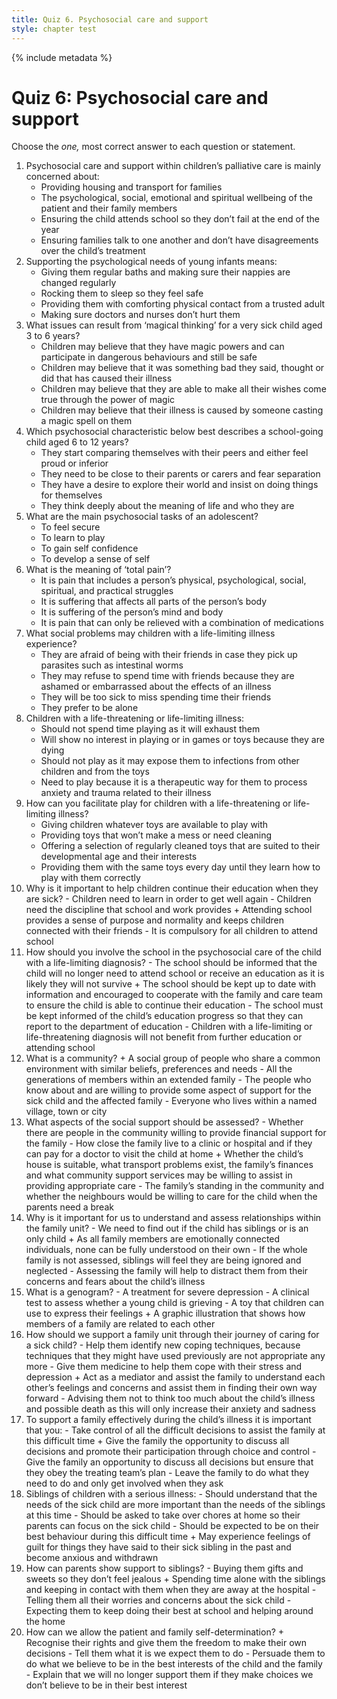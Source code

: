 ```yaml
---
title: Quiz 6. Psychosocial care and support
style: chapter test
---
```


{% include metadata %}

# Quiz 6: Psychosocial care and support

Choose the *one,* most correct answer to each question or statement.

1.  Psychosocial care and support within children’s palliative care is mainly concerned about:
    -  Providing housing and transport for families
    +  The psychological, social, emotional and spiritual wellbeing of the patient and their family members
    -  Ensuring the child attends school so they don’t fail at the end of the year
    -  Ensuring families talk to one another and don’t have disagreements over the child’s treatment
2.  Supporting the psychological needs of young infants means:
    -  Giving them regular baths and making sure their nappies are changed regularly
    -  Rocking them to sleep so they feel safe
    +  Providing them with comforting physical contact from a trusted adult
    -  Making sure doctors and nurses don’t hurt them
3.  What issues can result from ‘magical thinking’ for a very sick child aged 3 to 6 years?
    -  Children may believe that they have magic powers and can participate in dangerous behaviours and still be safe
    +  Children may believe that it was something bad they said, thought or did that has caused their illness
    -  Children may believe that they are able to make all their wishes come true through the power of magic
    -  Children may believe that their illness is caused by someone casting a magic spell on them
4.  Which psychosocial characteristic below best describes a school-going child aged 6 to 12 years?
    +  They start comparing themselves with their peers and either feel proud or inferior
    -  They need to be close to their parents or carers and fear separation
    -  They have a desire to explore their world and insist on doing things for themselves
    -  They think deeply about the meaning of life and who they are
5.  What are the main psychosocial tasks of an adolescent?
    -  To feel secure
    -  To learn to play
    -  To gain self confidence
    +  To develop a sense of self
6.  What is the meaning of ‘total pain’?
    +  It is pain that includes a person’s physical, psychological, social, spiritual, and practical struggles
    -  It is suffering that affects all parts of the person’s body
    -  It is suffering of the person’s mind and body
    -  It is pain that can only be relieved with a combination of medications
7.  What social problems may children with a life-limiting illness experience?
    -  They are afraid of being with their friends in case they pick up parasites such as intestinal worms
    +  They may refuse to spend time with friends because they are ashamed or embarrassed about the effects of an illness
    -  They will be too sick to miss spending time their friends
    -  They prefer to be alone
8.  Children with a life-threatening or life-limiting illness:
    -  Should not spend time playing as it will exhaust them
    -  Will show no interest in playing or in games or toys because they are dying
    -  Should not play as it may expose them to infections from other children and from the toys
    +  Need to play because it is a therapeutic way for them to process anxiety and trauma related to their illness
9.  How can you facilitate play for children with a life-threatening or life-limiting illness?
    -  Giving children whatever toys are available to play with
    -  Providing toys that won’t make a mess or need cleaning
    +  Offering a selection of regularly cleaned toys that are suited to their developmental age and their interests
    -  Providing them with the same toys every day until they learn how to play with them correctly
10.  Why is it important to help children continue their education when they are sick?
    -  Children need to learn in order to get well again
    -  Children need the discipline that school and work provides
    +  Attending school provides a sense of purpose and normality and keeps children connected with their friends
    -  It is compulsory for all children to attend school
11.  How should you involve the school in the psychosocial care of the child with a life-limiting diagnosis?
    -  The school should be informed that the child will no longer need to attend school or receive an education as it is likely they will not survive
    +  The school should be kept up to date with information and encouraged to cooperate with the family and care team to ensure the child is able to continue their education
    -  The school must be kept informed of the child’s education progress so that they can report to the department of education
    -  Children with a life-limiting or life-threatening diagnosis will not benefit from further education or attending school
12.  What is a community?
    +  A social group of people who share a common environment with similar beliefs, preferences and needs
    -  All the generations of members within an extended family
    -  The people who know about and are willing to provide some aspect of support for the sick child and the affected family
    -  Everyone who lives within a named village, town or city
13.  What aspects of the social support should be assessed?
    -  Whether there are people in the community willing to provide financial support for the family
    -  How close the family live to a clinic or hospital and if they can pay for a doctor to visit the child at home
    +  Whether the child’s house is suitable, what transport problems exist, the family’s finances and what community support services may be willing to assist in providing appropriate care
    -  The family’s standing in the community and whether the neighbours would be willing to care for the child when the parents need a break
14.  Why is it important for us to understand and assess relationships within the family unit?
    -  We need to find out if the child has siblings or is an only child
    +  As all family members are emotionally connected individuals, none can be fully understood on their own
    -  If the whole family is not assessed, siblings will feel they are being ignored and neglected
    -  Assessing the family will help to distract them from their concerns and fears about the child’s illness
15.  What is a genogram?
    -  A treatment for severe depression
    -  A clinical test to assess whether a young child is grieving
    -  A toy that children can use to express their feelings
    +  A graphic illustration that shows how members of a family are related to each other
16.  How should we support a family unit through their journey of caring for a sick child?
    -  Help them identify new coping techniques, because techniques that they might have used previously are not appropriate any more
    -  Give them medicine to help them cope with their stress and depression
    +  Act as a mediator and assist the family to understand each other’s feelings and concerns and assist them in finding their own way forward
    -  Advising them not to think too much about the child’s illness and possible death as this will only increase their anxiety and sadness
17.  To support a family effectively during the child’s illness it is important that you:
    -  Take control of all the difficult decisions to assist the family at this difficult time
    +  Give the family the opportunity to discuss all decisions and promote their participation through choice and control
    -  Give the family an opportunity to discuss all decisions but ensure that they obey the treating team’s plan
    -  Leave the family to do what they need to do and only get involved when they ask
18.  Siblings of children with a serious illness:
    -  Should understand that the needs of the sick child are more important than the needs of the siblings at this time
    -  Should be asked to take over chores at home so their parents can focus on the sick child
    -  Should be expected to be on their best behaviour during this difficult time
    +  May experience feelings of guilt for things they have said to their sick sibling in the past and become anxious and withdrawn
19.  How can parents show support to siblings?
    -  Buying them gifts and sweets so they don’t feel jealous
    +  Spending time alone with the siblings and keeping in contact with them when they are away at the hospital
    -  Telling them all their worries and concerns about the sick child
    -  Expecting them to keep doing their best at school and helping around the home
20.  How can we allow the patient and family self-determination?
    +  Recognise their rights and give them the freedom to make their own decisions
    -  Tell them what it is we expect them to do
    -  Persuade them to do what we believe to be in the best interests of the child and the family
    -  Explain that we will no longer support them if they make choices we don’t believe to be in their best interest
